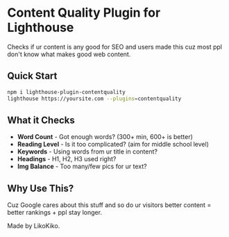 # Content Quality Plugin for Lighthouse

Checks if ur content is any good for SEO and users made this cuz most ppl don't know what makes good web content.

## Quick Start

```bash
npm i lighthouse-plugin-contentquality
lighthouse https://yoursite.com --plugins=contentquality
```

## What it Checks

- **Word Count** - Got enough words? (300+ min, 600+ is better)
- **Reading Level** - Is it too complicated? (aim for middle school level)
- **Keywords** - Using words from ur title in content?
- **Headings** - H1, H2, H3 used right?
- **Img Balance** - Too many/few pics for ur text?

## Why Use This?

Cuz Google cares about this stuff and so do ur visitors better content = better rankings + ppl stay longer.

Made by LikoKiko.
